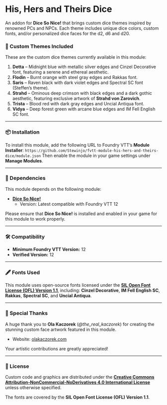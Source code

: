 # His, Hers and Theirs Dice
An addon for **Dice So Nice!** that brings custom dice themes inspired by renowned PCs and NPCs. Each theme includes unique dice colors, custom fonts, and/or personalized dice faces for the d2, d6 and d20.

### 🎲 Custom Themes Included
These are the custom dice themes currently available in this module:

1. **Detta** – Midnight blue with metallic silver edges and Cinzel Decorative font, featuring a serene and ethereal aesthetic.
2. **Flodin** – Burnt orange with steel gray edges and Rakkas font.
3. **Saris** – Raven black with dark violet edges and Spectral SC font (Steffen’s theme).
4. **Strahd** – Ominous deep crimson with black edges and a dark gothic aesthetic, featuring exclusive artwork of **Strahd von Zarovich**.
5. **Trista** – Blood red with dark gray edges and Uncial Antiqua font.
6. **Vidya** – Deep forest green with arcane blue edges and IM Fell English SC font.

---

### 📦 Installation
To install this module, add the following URL to Foundry VTT’s **Module Installer**:
```https://github.com/Stewinjo/fvtt-module-his-hers-and-theirs-dice/module.json```
Then enable the module in your game settings under **Manage Modules**.

---

### 🔗 Dependencies
This module depends on the following module:

- **[Dice So Nice!](https://foundryvtt.com/packages/dice-so-nice)**
  - Version: Latest compatible with Foundry VTT 12

Please ensure that **Dice So Nice!** is installed and enabled in your game for this module to work properly.

---

### 🛠️ Compatibility
- **Minimum Foundry VTT Version:** 12
- **Verified Version:** 12

---

### 🖋️ Fonts Used
This module uses open-source fonts licensed under the **[SIL Open Font License (OFL) Version 1.1](https://scripts.sil.org/OFL)**, including:
**Cinzel Decorative**, **IM Fell English SC**, **Rakkas**, **Spectral SC**, and **Uncial Antiqua**.

---

### 🎨 Special Thanks
A huge thank you to **Ola Kaczorek** (*@the_real_kaczorek*) for creating the stunning custom face artwork featured in this module.
- Website: [olakaczorek.com](https://olakaczorek.com)

Your artistic contributions are greatly appreciated!

---

### 📄 License
Custom code and graphics are distributed under the **[Creative Commons Attribution-NonCommercial-NoDerivatives 4.0 International License](https://creativecommons.org/licenses/by-nc-nd/4.0/)** unless otherwise specified.

The fonts are covered by the **SIL Open Font License (OFL) Version 1.1**.
